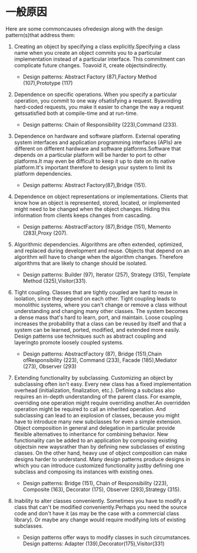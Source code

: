 # 一般原因
Here are some commoncauses ofredesign along with the design pattern(s)that address them:

1. Creating an object by specifying a class explicitly.Specifying a class name when you create an object commits you to a particular implementation instead of a particular interface. This commitment can complicate future changes. Toavoid it, create objectsindirectly. 
	- Design patterns: Abstract Factory (87),Factory Method (107),Prototype (117)

2. Dependence on specific operations. When you specify a particular operation, you commit to one way ofsatisfying a request. Byavoiding hard-coded requests, you make it easier to change the way a request getssatisfied both at compile-time and at run-time. 
	- Design patterns: Chain of Responsibility (223),Command (233). 


3. Dependence on hardware and software platform. External operating system interfaces and application programming interfaces (APIs) are different on different hardware and software platforms.Software that depends on a particular platform will be harder to port to other platforms.It may even be difficult to keep it up to date on its native platform.It's important therefore to design your system to limit its platform dependencies.
	- Design patterns: Abstract Factory(87),Bridge (151). 

4. Dependence on object representations or implementations. Clients that know how an object is represented, stored, located, or implemented might need to be changed when the object changes. Hiding this information from clients keeps changes from cascading. 
	- Design patterns: AbstractFactory (87),Bridge (151), Memento (283),Proxy (207). 
	
5. Algorithmic dependencies. Algorithms are often extended, optimized, and replaced during development and reuse. Objects that depend on an algorithm will have to change when the algorithm changes. Therefore algorithms that are likely to change should be isolated. 
	- Design patterns: Builder (97), Iterator (257), Strategy (315), Template Method (325),Visitor(331). 


6. Tight coupling. Classes that are tightly coupled are hard to reuse in isolation, since they depend on each other. Tight coupling leads to monolithic systems, where you can't change or remove a class without understanding and changing many other classes. The system becomes a dense mass that's hard to learn, port, and maintain. Loose coupling increases the probability that a class can be reused by itself and that a system can be learned, ported, modified, and extended more easily. Design patterns use techniques such as abstract coupling and layeringto promote loosely coupled systems. 
	- Design patterns: AbstractFactory (87), Bridge (151),Chain ofResponsibility (223), Command (233), Facade (185),Mediator (273), Observer (293)


7. Extending functionality by subclassing. Customizing an object by subclassing often isn't easy. Every new class has a fixed implementation overhead (initialization, finalization, etc.). Defining a subclass also requires an in-depth understanding of the parent class. For example, overriding one operation might require overriding another.An overridden operation might be required to call an inherited operation. And subclassing can lead to an explosion of classes, because you might have to introduce many new subclasses for even a simple extension. Object composition in general and delegation in particular provide flexible alternatives to inheritance for combining behavior. New functionality can be added to an application by composing existing objectsin new waysrather than by defining new subclasses of existing classes. On the other hand, heavy use of object composition can make designs harder to understand. Many design patterns produce designs in which you can introduce customized functionality justby defining one subclass and composing its instances with existing ones. 
	- Design patterns: Bridge (151), Chain of Responsibility (223), Composite (163), Decorator (175), Observer (293),Strategy (315). 


8. Inability to alter classes conveniently. Sometimes you have to modify a class that can't be modified conveniently.Perhaps you need the source code and don't have it (as may be the case with a commercial class library). Or maybe any change would require modifying lots of existing subclasses.
	- Design patterns offer ways to modify classes in such circumstances. Design patterns: Adapter (139),Decorator(175),Visitor(331)